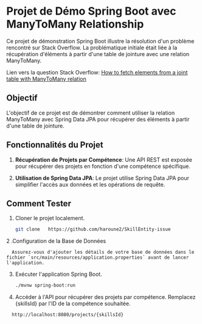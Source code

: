 # Projet de Démo Spring Boot avec ManyToMany Relationship

Ce projet de démonstration Spring Boot illustre la résolution d'un problème rencontré sur Stack Overflow. La problématique initiale était liée à la récupération d'éléments à partir d'une table de jointure avec une relation ManyToMany.

Lien vers la question Stack Overflow: [How to fetch elements from a joint table with ManyToMany relation](https://stackoverflow.com/questions/77915838/how-to-fetch-elements-from-a-joint-table-with-manytomany-relation)

## Objectif

L'objectif de ce projet est de démontrer comment utiliser la relation ManyToMany avec Spring Data JPA pour récupérer des éléments à partir d'une table de jointure.

## Fonctionnalités du Projet

1. **Récupération de Projets par Compétence**: Une API REST est exposée pour récupérer des projets en fonction d'une compétence spécifique.

2. **Utilisation de Spring Data JPA**: Le projet utilise Spring Data JPA pour simplifier l'accès aux données et les opérations de requête.

## Comment Tester

1. Cloner le projet localement.
   ```bash
   git clone   https://github.com/haroune2/SkillEntity-issue

2 .Configuration de la Base de Données

      Assurez-vous d'ajouter les détails de votre base de données dans le fichier `src/main/resources/application.properties` avant de lancer l'application.

3.  Exécuter l'application Spring Boot.
    ```bash
    ./mvnw spring-boot:run


4.  Accéder à l'API pour récupérer des projets par compétence. Remplacez {skillsId} par l'ID de la compétence souhaitée.
   ```bash
     http://localhost:8080/projects/{skillsId}

